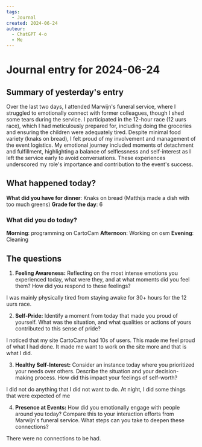 ```yaml
---
tags:
  - Journal
created: 2024-06-24
auteur:
  - ChatGPT 4-o
  - Me
---
```

# Journal entry for 2024-06-24

## Summary of yesterday's entry

Over the last two days, I attended Marwijn's funeral service, where I struggled to emotionally connect with former colleagues, though I shed some tears during the service. I participated in the 12-hour race (12 uurs race), which I had meticulously prepared for, including doing the groceries and ensuring the children were adequately tired. Despite minimal food variety (knaks on bread), I felt proud of my involvement and management of the event logistics. My emotional journey included moments of detachment and fulfillment, highlighting a balance of selflessness and self-interest as I left the service early to avoid conversations. These experiences underscored my role's importance and contribution to the event's success.

## What happened today?

**What did you have for dinner**: Knaks on bread (Matthijs made a dish with too much greens)
**Grade for the day**: 6
### What did you do today?

**Morning**: programming on CartoCam
**Afternoon**: Working on osm
**Evening**: Cleaning
## The questions

1. **Feeling Awareness:** Reflecting on the most intense emotions you experienced today, what were they, and at what moments did you feel them? How did you respond to these feelings?

I was mainly physically tired from staying awake for 30+ hours for the 12 uurs race.

2. **Self-Pride:** Identify a moment from today that made you proud of yourself. What was the situation, and what qualities or actions of yours contributed to this sense of pride?

I noticed that my site CartoCams had 10s of users. This made me feel proud of what I had done.
It made me want to work on the site more and that is what I did.


3. **Healthy Self-Interest:** Consider an instance today where you prioritized your needs over others. Describe the situation and your decision-making process. How did this impact your feelings of self-worth?

I did not do anything that I did not want to do. At night, I did some things that were expected of me


4. **Presence at Events:** How did you emotionally engage with people around you today? Compare this to your interaction efforts from Marwijn's funeral service. What steps can you take to deepen these connections?

There were no connections to be had.